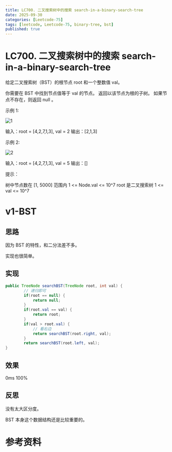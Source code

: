 ```yaml
---
title: LC700. 二叉搜索树中的搜索 search-in-a-binary-search-tree
date: 2025-09-30
categories: [Leetcode-75]
tags: [leetcode, Leetcode-75, binary-tree, bst]
published: true
---
```


# LC700. 二叉搜索树中的搜索 search-in-a-binary-search-tree

给定二叉搜索树（BST）的根节点 root 和一个整数值 val。

你需要在 BST 中找到节点值等于 val 的节点。 返回以该节点为根的子树。 如果节点不存在，则返回 null 。
 

示例 1:

![1](https://assets.leetcode.com/uploads/2021/01/12/tree1.jpg)

输入：root = [4,2,7,1,3], val = 2
输出：[2,1,3]

示例 2:

![2](https://assets.leetcode.com/uploads/2021/01/12/tree2.jpg)

输入：root = [4,2,7,1,3], val = 5
输出：[]

提示：

树中节点数在 [1, 5000] 范围内
1 <= Node.val <= 10^7
root 是二叉搜索树
1 <= val <= 10^7

# v1-BST

## 思路

因为 BST 的特性，和二分法差不多。

实现也很简单。

## 实现

```java
public TreeNode searchBST(TreeNode root, int val) {
        // 递归即可
        if(root == null) {
            return null;
        }       
        if(root.val == val) {
            return root;
        }
        if(val > root.val) {
            // 看右边
            return searchBST(root.right, val);
        }
        return searchBST(root.left, val);
}
```

## 效果

0ms 100%

## 反思

没有太大区分度。

BST 本身这个数据结构还是比较重要的。


# 参考资料